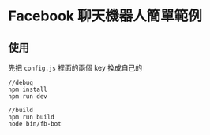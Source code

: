 # Facebook 聊天機器人簡單範例

## 使用

先把 `config.js` 裡面的兩個 key 換成自己的

```
//debug
npm install
npm run dev

//build
npm run build
node bin/fb-bot

```

